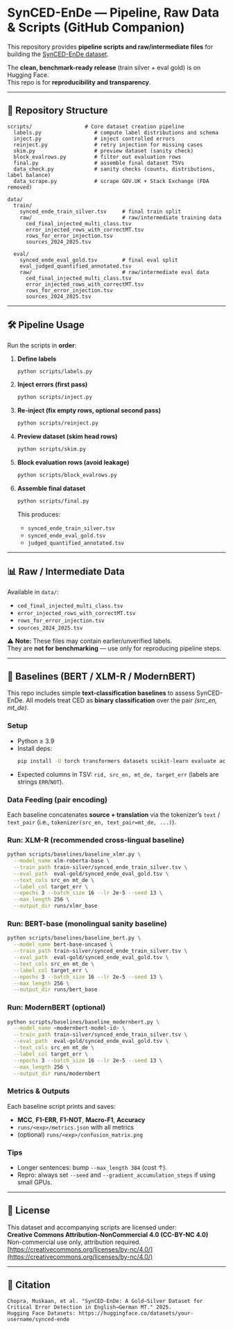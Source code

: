 # SynCED-EnDe — Pipeline, Raw Data & Scripts (GitHub Companion)

This repository provides **pipeline scripts and raw/intermediate files** for building the [SynCED-EnDe dataset](https://huggingface.co/datasets/moon712/SynCED_EnDe_2025).

The **clean, benchmark-ready release** (train silver + eval gold) is on Hugging Face.\
This repo is for **reproducibility and transparency**.

---

## 📂 Repository Structure

```
scripts/                 # Core dataset creation pipeline
  labels.py                 # compute label distributions and schema
  inject.py                 # inject controlled errors
  reinject.py               # retry injection for missing cases
  skim.py                   # preview dataset (sanity check)
  block_evalrows.py         # filter out evaluation rows
  final.py                  # assemble final dataset TSVs
  data_check.py             # sanity checks (counts, distributions, label balance)
  data_scrape.py            # scrape GOV.UK + Stack Exchange (FDA removed)

data/
  train/
    synced_ende_train_silver.tsv     # final train split
    raw/                             # raw/intermediate training data
      ced_final_injected_multi_class.tsv
      error_injected_rows_with_correctMT.tsv
      rows_for_error_injection.tsv
      sources_2024_2025.tsv

  eval/
    synced_ende_eval_gold.tsv        # final eval split
    eval_judged_quantified_annotated.tsv
    raw/                             # raw/intermediate eval data
      ced_final_injected_multi_class.tsv
      error_injected_rows_with_correctMT.tsv
      rows_for_error_injection.tsv
      sources_2024_2025.tsv
```

---

## 🛠️ Pipeline Usage

Run the scripts in **order**:

1. **Define labels**

   ```bash
   python scripts/labels.py
   ```

2. **Inject errors (first pass)**

   ```bash
   python scripts/inject.py
   ```

3. **Re-inject (fix empty rows, optional second pass)**

   ```bash
   python scripts/reinject.py
   ```

4. **Preview dataset (skim head rows)**

   ```bash
   python scripts/skim.py
   ```

5. **Block evaluation rows (avoid leakage)**

   ```bash
   python scripts/block_evalrows.py
   ```

6. **Assemble final dataset**

   ```bash
   python scripts/final.py
   ```

   This produces:

   - `synced_ende_train_silver.tsv`
   - `synced_ende_eval_gold.tsv`
   - `judged_quantified_annotated.tsv`

---

## 📊 Raw / Intermediate Data

Available in `data/`:

- `ced_final_injected_multi_class.tsv`
- `error_injected_rows_with_correctMT.tsv`
- `rows_for_error_injection.tsv`
- `sources_2024_2025.tsv`

⚠️ **Note:** These files may contain earlier/unverified labels.\
They are **not for benchmarking** — use only for reproducing pipeline steps.

---

## 🧪 Baselines (BERT / XLM-R / ModernBERT)

This repo includes simple **text-classification baselines** to assess SynCED-EnDe. All models treat CED as **binary classification** over the pair *(src\_en, mt\_de)*.

### Setup

- Python ≥ 3.9
- Install deps:
  ```bash
  pip install -U torch transformers datasets scikit-learn evaluate accelerate
  ```
- Expected columns in TSV: `rid, src_en, mt_de, target_err` (labels are strings `ERR`/`NOT`).

### Data Feeding (pair encoding)

Each baseline concatenates **source + translation** via the tokenizer’s `text` / `text_pair` (i.e., `tokenizer(src_en, text_pair=mt_de, ...)`).

### Run: XLM-R (recommended cross-lingual baseline)

```bash
python scripts/baselines/baseline_xlmr.py \
  --model_name xlm-roberta-base \
  --train_path train-silver/synced_ende_train_silver.tsv \
  --eval_path  eval-gold/synced_ende_eval_gold.tsv \
  --text_cols src_en mt_de \
  --label_col target_err \
  --epochs 3 --batch_size 16 --lr 2e-5 --seed 13 \
  --max_length 256 \
  --output_dir runs/xlmr_base
```

### Run: BERT-base (monolingual sanity baseline)

```bash
python scripts/baselines/baseline_bert.py \
  --model_name bert-base-uncased \
  --train_path train-silver/synced_ende_train_silver.tsv \
  --eval_path  eval-gold/synced_ende_eval_gold.tsv \
  --text_cols src_en mt_de \
  --label_col target_err \
  --epochs 3 --batch_size 16 --lr 2e-5 --seed 13 \
  --max_length 256 \
  --output_dir runs/bert_base
```

### Run: ModernBERT (optional)

```bash
python scripts/baselines/baseline_modernbert.py \
  --model_name <modernbert-model-id> \
  --train_path train-silver/synced_ende_train_silver.tsv \
  --eval_path  eval-gold/synced_ende_eval_gold.tsv \
  --text_cols src_en mt_de \
  --label_col target_err \
  --epochs 3 --batch_size 16 --lr 2e-5 --seed 13 \
  --max_length 256 \
  --output_dir runs/modernbert
```

### Metrics & Outputs

Each baseline script prints and saves:

- **MCC**, **F1-ERR**, **F1-NOT**, **Macro-F1**, **Accuracy**
- `runs/<exp>/metrics.json` with all metrics
- (optional) `runs/<exp>/confusion_matrix.png`

### Tips

- Longer sentences: bump `--max_length 384` (cost ↑).
- Repro: always set `--seed` and `--gradient_accumulation_steps` if using small GPUs.

---

## 📜 License

This dataset and accompanying scripts are licensed under:\
**Creative Commons Attribution-NonCommercial 4.0 (CC-BY-NC 4.0)**\
Non-commercial use only, attribution required.\
[https://creativecommons.org/licenses/by-nc/4.0/](https://creativecommons.org/licenses/by-nc/4.0/)

---

## 📖 Citation

```
Chopra, Muskaan, et al. "SynCED-EnDe: A Gold–Silver Dataset for Critical Error Detection in English→German MT." 2025.
Hugging Face Datasets: https://huggingface.co/datasets/your-username/synced-ende
```

